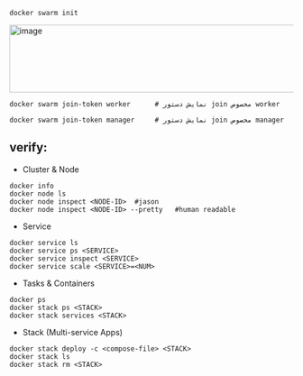 
```
docker swarm init
```
<img width="1046" height="120" alt="image" src="https://github.com/user-attachments/assets/fd4ce605-a9f4-4874-b3f8-1ee1d020d689" />

```                                                                                                                                                                                                                        
docker swarm join-token worker      # نمایش دستور join مخصوص worker

docker swarm join-token manager     # نمایش دستور join مخصوص manager
```
## verify:
- Cluster & Node
```
docker info
docker node ls
docker node inspect <NODE-ID>  #jason
docker node inspect <NODE-ID> --pretty   #human readable
```

- Service
```
docker service ls
docker service ps <SERVICE>
docker service inspect <SERVICE>
docker service scale <SERVICE>=<NUM>
```

- Tasks & Containers
```
docker ps
docker stack ps <STACK>
docker stack services <STACK>
```

- Stack (Multi-service Apps)
```
docker stack deploy -c <compose-file> <STACK>
docker stack ls
docker stack rm <STACK>
```


